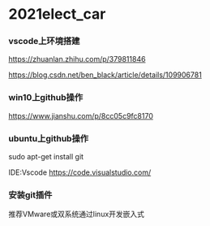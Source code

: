 
# 2021elect_car

### vscode上环境搭建

https://zhuanlan.zhihu.com/p/379811846

https://blog.csdn.net/ben_black/article/details/109906781

### win10上github操作

https://www.jianshu.com/p/8cc05c9fc8170

### ubuntu上github操作

sudo apt-get install git

IDE:Vscode https://code.visualstudio.com/

### 安装git插件

推荐VMware或双系统通过linux开发嵌入式
